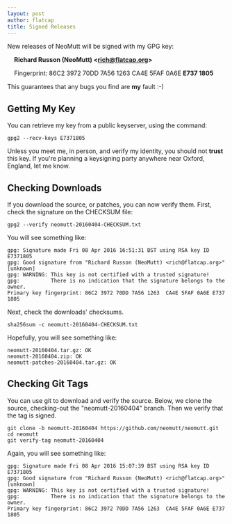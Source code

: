 ```yaml
---
layout: post
author: flatcap
title: Signed Releases
---
```


New releases of NeoMutt will be signed with my GPG key:

&nbsp;&nbsp;&nbsp;&nbsp;**Richard Russon (NeoMutt) \<rich@flatcap.org\>**

&nbsp;&nbsp;&nbsp;&nbsp;Fingerprint: 86C2&nbsp;3972&nbsp;70DD&nbsp;7A56&nbsp;1263&nbsp;CA4E&nbsp;5FAF&nbsp;0A6E&nbsp;**E737&nbsp;1805**

This guarantees that any bugs you find are **my** fault :-)

## Getting My Key

You can retrieve my key from a public keyserver, using the command:

    gpg2 --recv-keys E7371805

Unless you meet me, in person, and verify my identity, you should not **trust**
this key. If you're planning a keysigning party anywhere near Oxford, England,
let me know.

## Checking Downloads

If you download the source, or patches, you can now verify them.
First, check the signature on the CHECKSUM file:

    gpg2 --verify neomutt-20160404-CHECKSUM.txt

You will see something like:

    gpg: Signature made Fri 08 Apr 2016 16:51:31 BST using RSA key ID E7371805
    gpg: Good signature from "Richard Russon (NeoMutt) <rich@flatcap.org>" [unknown]
    gpg: WARNING: This key is not certified with a trusted signature!
    gpg:          There is no indication that the signature belongs to the owner.
    Primary key fingerprint: 86C2 3972 70DD 7A56 1263  CA4E 5FAF 0A6E E737 1805

Next, check the downloads' checksums.

    sha256sum -c neomutt-20160404-CHECKSUM.txt

Hopefully, you will see something like:

    neomutt-20160404.tar.gz: OK
    neomutt-20160404.zip: OK
    neomutt-patches-20160404.tar.gz: OK

## Checking Git Tags

You can use git to download and verify the source. Below, we clone the source,
checking-out the "neomutt-20160404" branch. Then we verify that the tag is
signed.

    git clone -b neomutt-20160404 https://github.com/neomutt/neomutt.git
    cd neomutt
    git verify-tag neomutt-20160404

Again, you will see something like:

    gpg: Signature made Fri 08 Apr 2016 15:07:39 BST using RSA key ID E7371805
    gpg: Good signature from "Richard Russon (NeoMutt) <rich@flatcap.org>" [unknown]
    gpg: WARNING: This key is not certified with a trusted signature!
    gpg:          There is no indication that the signature belongs to the owner.
    Primary key fingerprint: 86C2 3972 70DD 7A56 1263  CA4E 5FAF 0A6E E737 1805

